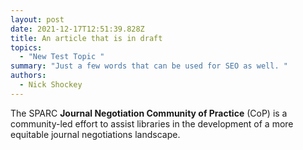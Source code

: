 ```yaml
---
layout: post
date: 2021-12-17T12:51:39.828Z
title: An article that is in draft
topics:
  - "New Test Topic "
summary: "Just a few words that can be used for SEO as well. "
authors:
  - Nick Shockey
---
```

The SPARC **Journal Negotiation Community of Practice** (CoP) is a community-led effort to assist libraries in the development of a more equitable journal negotiations landscape.

[](https://sparc-negotiations.netlify.app/about)